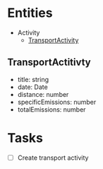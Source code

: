 # Entities

* Activity
  * [TransportActivity](#transportactitivty)

## TransportActitivty

- title: string
- date: Date
- distance: number
- specificEmissions: number
- totalEmissions: number

# Tasks

- [ ] Create transport activity